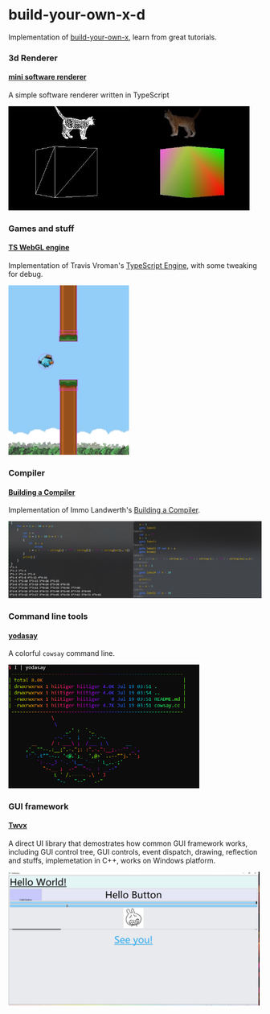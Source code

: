 # build-your-own-x-d

Implementation of [build-your-own-x](https://github.com/danistefanovic/build-your-own-x), learn from great tutorials.

### 3d Renderer

#### [mini software renderer](https://github.com/hiitiger/build-your-own-x-d/tree/master/3drenderer)

A simple software renderer written in TypeScript

<img src="./screenshot/renderer1.jpg" width="480">

### Games and stuff

#### [TS WebGL engine](https://github.com/hiitiger/build-your-own-x-d/blob/master/game/ts-webgl-engine)

Implementation of Travis Vroman's [TypeScript Engine](https://www.youtube.com/watch?v=Hi3vyJQbULk&list=PLv8Ddw9K0JPiTHLMQw31Yh4qyTAcHRnJx), with some tweaking for debug.

<img src="./screenshot/ts-engine1.jpg" width="240">

### Compiler

#### [Building a Compiler](https://github.com/hiitiger/build-your-own-x-d/tree/master/compiler)

Implementation of Immo Landwerth's [Building a Compiler](https://www.youtube.com/channel/UCaFP8iQMTuPXinXBMEXsSuw).

<img src="./screenshot/compiler1.jpg" width="590">

### Command line tools

#### [yodasay](https://github.com/hiitiger/build-your-own-x-d/blob/master/command-line/cowsay.cc)

A colorful `cowsay` command line.

<img src="./screenshot/yodasay.png" width="380">

### GUI framework

#### [Twvx](https://github.com/hiitiger/twvx)

A direct UI library that demostrates how common GUI framework works, including GUI control tree, GUI controls, event dispatch, drawing, reflection and stuffs, implemetation in C++, works on Windows platform.

<img src="./screenshot/gui1-min.jpg" width="500">
